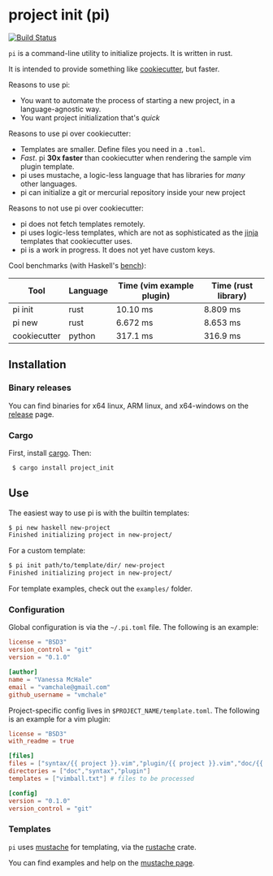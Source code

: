 # project init (pi)

[![Build Status](https://travis-ci.org/vmchale/project-init.svg?branch=master)](https://travis-ci.org/vmchale/project-init)

`pi` is a command-line utility to initialize projects. It is written in rust.

It is intended to provide something like 
[cookiecutter](https://github.com/audreyr/cookiecutter), but faster.

Reasons to use pi:
  - You want to automate the process of starting a new project, in a
    language-agnostic way.
  - You want project initialization that's *quick*

Reasons to use pi over cookiecutter:
  - Templates are smaller. Define files you need in a `.toml`.
  - *Fast*. pi **30x faster** than cookiecutter when rendering the sample vim
    plugin template.
  - pi uses mustache, a logic-less language that has libraries for *many* other
    languages.
  - pi can initialize a git or mercurial repository inside your new project

Reasons to not use pi over cookiecutter:
  - pi does not fetch templates remotely.
  - pi uses logic-less templates, which are not as sophisticated as the
    [jinja](http://jinja.pocoo.org/) templates that cookiecutter uses.
  - pi is a work in progress. It does not yet have custom keys.

Cool benchmarks (with Haskell's [bench](https://github.com/Gabriel439/bench)):

| Tool | Language | Time (vim example plugin) | Time (rust library) |
| ---- | -------- | ------------------------- | ------------------- |
| pi init | rust | 10.10 ms | 8.809 ms |
| pi new | rust | 6.672 ms | 8.653 ms |
| cookiecutter | python | 317.1 ms | 316.9 ms |

## Installation

### Binary releases

You can find binaries for x64 linux, ARM linux, and x64-windows on the
[release](https://github.com/vmchale/project-init/releases) page.

### Cargo

First, install [cargo](https://rustup.rs/). Then:

```bash
 $ cargo install project_init
```

## Use

The easiest way to use pi is with the builtin templates:

```bash
$ pi new haskell new-project
Finished initializing project in new-project/
```

For a custom template:

```bash
$ pi init path/to/template/dir/ new-project
Finished initializing project in new-project/
```

For template examples, check out the `examples/` folder. 

### Configuration

Global configuration is via the `~/.pi.toml` file. The following is an example:

```toml
license = "BSD3"
version_control = "git"
version = "0.1.0"

[author]
name = "Vanessa McHale"
email = "vamchale@gmail.com"
github_username = "vmchale"
```

Project-specific config lives in `$PROJECT_NAME/template.toml`. The following is
an example for a vim plugin:

```toml
license = "BSD3"
with_readme = true

[files]
files = ["syntax/{{ project }}.vim","plugin/{{ project }}.vim","doc/{{ project }}.txt"] # blank files
directories = ["doc","syntax","plugin"]
templates = ["vimball.txt"] # files to be processed

[config]
version = "0.1.0"
version_control = "git"
```

### Templates

`pi` uses [mustache](https://mustache.github.io/) for templating, via the
[rustache](https://github.com/rustache/rustache) crate.

You can find examples and help on the [mustache page](https://mustache.github.io/).
